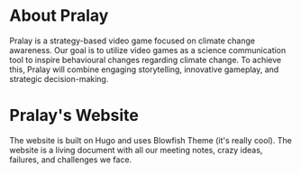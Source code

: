# About Pralay
Pralay is a strategy-based video game focused on climate change awareness. Our goal is to utilize video games as a science communication tool to inspire behavioural changes regarding climate change. To achieve this, Pralay will combine engaging storytelling, innovative gameplay, and strategic decision-making.
# Pralay's Website

The website is built on Hugo and uses Blowfish Theme (it's really cool). The website is a living document with all our meeting notes, crazy ideas, failures, and challenges we face.
